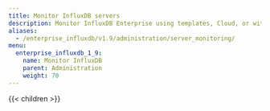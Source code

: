 ```yaml
---
title: Monitor InfluxDB servers
description: Monitor InfluxDB Enterprise using templates, Cloud, or with QL. 
aliases: 
  - /enterprise_influxdb/v1.9/administration/server_monitoring/
menu:
  enterprise_influxdb_1_9:
    name: Monitor InfluxDB
    parent: Administration
    weight: 70
---
```


{{< children >}}